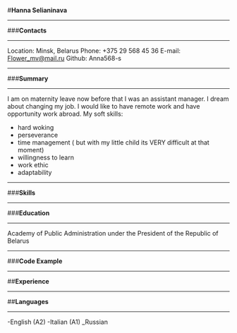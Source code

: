 #**Hanna Selianinava**
*****
###**Contacts**
*****
Location: Minsk, Belarus
Phone: +375 29 568 45 36
E-mail: Flower_mv@mail.ru
Github: Anna568-s
*****
###**Summary**
*****
I am on maternity leave now before that I was an assistant manager. I dream about changing my job. I would like to have remote work and have opportunity work abroad. 
My soft skills:
* hard woking
* perseverance
* time management ( but with my little child its VERY difficult at that moment)
* willingness to learn
* work ethic
* adaptability
*******
###**Skills**
*****
###**Education**
*****
Academy of Public Administration under the President of the Republic of Belarus
*****
###**Code Example**
*****
##**Experience**
*****
##**Languages**
*****
-English (A2)
-Italian (A1)
_Russian 
